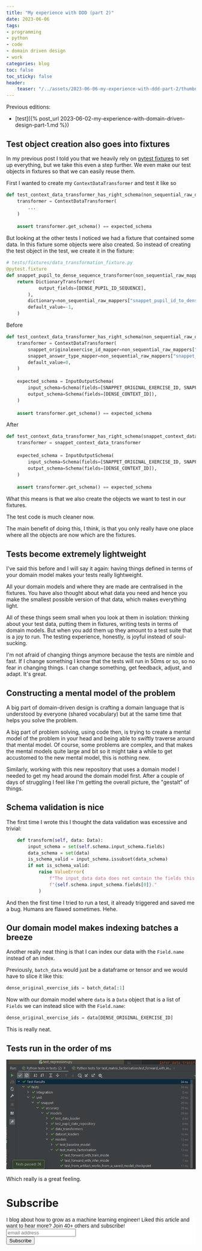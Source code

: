 ```yaml
---
title: "My experience with DDD (part 2)"
date: 2023-06-06
tags:
- programming
- python
- code
- domain driven design
- work
categories: blog
toc: false
toc_sticky: false
header:
    teaser: "/../assets/2023-06-06-my-experience-with-ddd-part-2/thumbnail.png"
---
```




Previous editions:
* [test]({% post_url 2023-06-02-my-experience-with-domain-driven-design-part-1.md %})

## Test object creation also goes into fixtures

In my previous post I told you that we heavily rely on [pytest fixtures]() to set up everything, but we take this even a step further. We even make our test objects in fixtures so that we can easily reuse them.

First I wanted to create my `ContextDataTransformer` and test it like so

```python
def test_context_data_transformer_has_right_schema(non_sequential_raw_dataset, non_sequential_raw_mappers):
    transformer = ContextDataTransformer(
        ...
    )

    assert transformer.get_schema() == expected_schema
```

But looking at the other tests I noticed we had a fixture that contained some data. In this fixture some objects were also created. So instead of creating the test object in the test, we create it in the fixture:

```python
# tests/fixtures/data_transformation_fixture.py
@pytest.fixture
def snappet_pupil_to_dense_sequence_transformer(non_sequential_raw_mappers):
    return DictionaryTransformer(
            output_fields=[DENSE_PUPIL_ID_SEQUENCE],
        ),
        dictionary=non_sequential_raw_mappers["snappet_pupil_id_to_dense"],
        default_value=-1,
    )
``` 

Before

```python
def test_context_data_transformer_has_right_schema(non_sequential_raw_dataset, non_sequential_raw_mappers):
    transformer = ContextDataTransformer(
        snappet_originalexercise_id_mapper=non_sequential_raw_mappers["snappet_originalexercise_id_to_dense"],
        snappet_answer_type_mapper=non_sequential_raw_mappers["snappet_answer_type_to_dense"],
        default_value=0,
    )

    expected_schema = InputOutputSchema(
        input_schema=Schema(fields=[SNAPPET_ORIGINAL_EXERCISE_ID, SNAPPET_ANSWER_TYPE]),
        output_schema=Schema(fields=[DENSE_CONTEXT_ID]),
    )

    assert transformer.get_schema() == expected_schema
```

After

```python
def test_context_data_transformer_has_right_schema(snappet_context_data_transformer):
    transformer = snappet_context_data_transformer

    expected_schema = InputOutputSchema(
        input_schema=Schema(fields=[SNAPPET_ORIGINAL_EXERCISE_ID, SNAPPET_ANSWER_TYPE]),
        output_schema=Schema(fields=[DENSE_CONTEXT_ID]),
    )

    assert transformer.get_schema() == expected_schema
```

What this means is that we also create the objects we want to test in our fixtures. 

The test code is much cleaner now.

The main benefit of doing this, I think, is that you only really have one place where all the objects are now which are the fixtures. 

## Tests become extremely lightweight

I've said this before and I will say it again: having things defined in terms of your domain model makes your tests really lightweight. 

All your domain models and where they are made are centralised in the fixtures. You have also thought about what data you need and hence you make the smallest possible version of that data, which makes everything light.

All of these things seem small when you look at them in isolation: thinking about your test data, putting them in fixtures, writing tests in terms of domain models. But when you add them up they amount to a test suite that is a joy to run. The testing experience, honestly, is joyful instead of soul-sucking. 

I'm not afraid of changing things anymore because the tests are nimble and fast. If I change something I know that the tests will run in 50ms or so, so no fear in changing things. I can change something, get feedback, adjust, and adapt. It's great. 

## Constructing a mental model of the problem

A big part of domain-driven design is crafting a domain language that is understood by everyone (shared vocabulary) but at the same time that helps you solve the problem.

A big part of problem solving, using code then, is trying to create a mental model of the problem in your head and being able to swiftly traverse around that mental model. Of course, some problems are complex, and that makes the mental models quite large and bit so it might take a while to get accustomed to the new mental model, this is nothing new.

Similarly, working with this new repository that uses a domain model I needed to get my head around the domain model first. After a couple of days of struggling I feel like I'm getting the overall picture, the "gestalt" of things. 

## Schema validation is nice

The first time I wrote this I thought the data validation was excessive and trivial:

```python
    def transform(self, data: Data):
        input_schema = set(self.schema.input_schema.fields)
        data_schema = set(data)
        is_schema_valid = input_schema.issubset(data_schema)
        if not is_schema_valid:
            raise ValueError(
                f"The input_data data does not contain the fields this transformer supports:"
                f"{self.schema.input_schema.fields[0]}."
            )
```

And then the first time I tried to run a test, it already triggered and saved me a bug. Humans are flawed sometimes. Hehe. 

## Our domain model makes indexing batches a breeze

Another really neat thing is that I can index our data with the `Field.name` instead of an index. 

Previously, `batch_data` would just be a dataframe or tensor and we would have to slice it like this: 

```python
dense_original_exercise_ids = batch_data[:1]
```

Now with our domain model where `data` is a `Data` object that is a list of `Fields` we can instead slice with the `Field.name`: 

```python
dense_original_exercise_ids = data[DENSE_ORIGINAL_EXERCISE_ID]
```

This is really neat.

## Tests run in the order of ms

![](/../assets/2023-06-06-my-experience-with-ddd-part-2/2023-06-06-13-48-08.png)

Which really is a great feeling.

# Subscribe
<!-- Begin Mailchimp Signup Form -->
<link href="//cdn-images.mailchimp.com/embedcode/horizontal-slim-10_7.css" rel="stylesheet" type="text/css">
<style type="text/css">
#mc_embed_signup{background:#fff; clear:left; font:14px Helvetica,Arial,sans-serif; width:100%;}
/* Add your own Mailchimp form style overrides in your site stylesheet or in this style block.
    We recommend moving this block and the preceding CSS link to the HEAD of your HTML file. */
</style>
<div id="mc_embed_signup">
<form action="https://gmail.us3.list-manage.com/subscribe/post?u=92fe86c389878585bc87837e8&amp;id=50543deff9" method="post" id="mc-embedded-subscribe-form" name="mc-embedded-subscribe-form" class="validate" target="_blank" novalidate>
    <div id="mc_embed_signup_scroll">
<label for="mce-EMAIL">I blog about how to grow as a machine learning engineer! Liked this article and want to hear more? Join 40+ others and subscribe!</label>
<input type="email" value="" name="EMAIL" class="email" id="mce-EMAIL" placeholder="email address" required>
    <!-- real people should not fill this in and expect good things - do not remove this or risk form bot signups-->
    <div style="position: absolute; left: -5000px;" aria-hidden="true"><input type="text" name="b_92fe86c389878585bc87837e8_50543deff9" tabindex="-1" value=""></div>
    <div class="clear"><input type="submit" value="Subscribe" name="subscribe" id="mc-embedded-subscribe" class="button"></div>
    </div>
</form>
</div>
<!--End mc_embed_signup-->
    